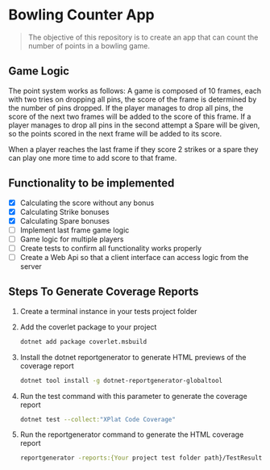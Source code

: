 # Bowling Counter App

> The objective of this repository is to create an app that can count the number of points in a bowling game.

## Game Logic

The point system works as follows: A game is composed of 10 frames, each with two tries on dropping all pins, the score of the frame is determined by the number of pins dropped.
If the player manages to drop all pins, the score of the next two frames will be added to the score of this frame. If a player manages to drop all pins in the second attempt a Spare will be given, so the points scored in the next frame will be added to its score.

When a player reaches the last frame if they score 2 strikes or a spare they can play one more time to add score to that frame.

## Functionality to be implemented

- [x] Calculating the score without any bonus
- [x] Calculating Strike bonuses
- [x] Calculating Spare bonuses
- [ ] Implement last frame game logic
- [ ] Game logic for multiple players
- [ ] Create tests to confirm all functionality works properly
- [ ] Create a Web Api so that a client interface can access logic from the server

## Steps To Generate Coverage Reports

1. Create a terminal instance in your tests project folder
2. Add the coverlet package to your project

    ``` bash
    dotnet add package coverlet.msbuild
    ```

3. Install the dotnet reportgenerator to generate HTML previews of the coverage report

    ``` bash
    dotnet tool install -g dotnet-reportgenerator-globaltool
    ```

4. Run the test command with this parameter to generate the coverage report

    ``` bash
    dotnet test --collect:"XPlat Code Coverage"
    ```

5. Run the reportgenerator command to generate the HTML coverage report

    ``` bash
    reportgenerator -reports:{Your project test folder path}/TestResults/{Generated GUID for the report}/coverage.cobertura.xml -targetdir:coveragereport -reporttypes:Html
    ```
